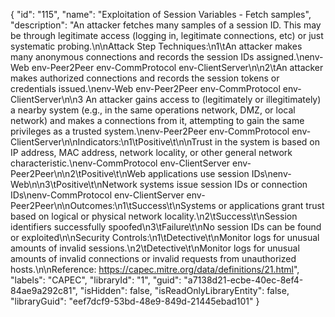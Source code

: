 {
  "id": "115",
  "name": "Exploitation of Session Variables - Fetch samples",
  "description": "An attacker fetches many samples of a session ID. This may be through legitimate access (logging in, legitimate connections, etc) or just systematic probing.\n\nAttack Step Techniques:\n1\tAn attacker makes many anonymous connections and records the session IDs assigned.\nenv-Web env-Peer2Peer env-CommProtocol env-ClientServer\n\n2\tAn attacker makes authorized connections and records the session tokens or credentials issued.\nenv-Web env-Peer2Peer env-CommProtocol env-ClientServer\n\n3     An attacker gains access to (legitimately or illegitimately) a nearby system (e.g., in the same operations network, DMZ, or local network) and makes a connections from it, attempting to gain the same privileges as a trusted system.\nenv-Peer2Peer env-CommProtocol env-ClientServer\n\nIndicators:\n1\tPositive\t\n\nTrust in the system is based on IP address, MAC address, network locality, or other general network characteristic.\nenv-CommProtocol env-ClientServer env-Peer2Peer\n\n2\tPositive\t\nWeb applications use session IDs\nenv-Web\n\n3\tPositive\t\nNetwork systems issue session IDs or connection IDs\nenv-CommProtocol env-ClientServer env-Peer2Peer\n\nOutcomes:\n1\tSuccess\t\nSystems or applications grant trust based on logical or physical network locality.\n2\tSuccess\t\nSession identifiers successfully spoofed\n3\tFailure\t\nNo session IDs can be found or exploited\n\nSecurity Controls:\n1\tDetective\t\nMonitor logs for unusual amounts of invalid sessions.\n2\tDetective\t\nMonitor logs for unusual amounts of invalid connections or invalid requests from unauthorized hosts.\n\nReference: https://capec.mitre.org/data/definitions/21.html",
  "labels": "CAPEC",
  "libraryId": "1",
  "guid": "a7138d21-ecbe-40ec-8ef4-84ae9a292c81",
  "isHidden": false,
  "isReadOnlyLibraryEntity": false,
  "libraryGuid": "eef7dcf9-53bd-48e9-849d-21445ebad101"
}